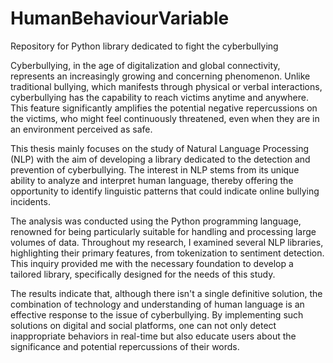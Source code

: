 # HumanBehaviourVariable
Repository for Python library dedicated to fight the cyberbullying

Cyberbullying, in the age of digitalization and global connectivity, represents an increasingly growing and concerning phenomenon. Unlike traditional bullying, which manifests through physical or verbal interactions, cyberbullying has the capability to reach victims anytime and anywhere. This feature significantly amplifies the potential negative repercussions on the victims, who might feel continuously threatened, even when they are in an environment perceived as safe.

This thesis mainly focuses on the study of Natural Language Processing (NLP) with the aim of developing a library dedicated to the detection and prevention of cyberbullying. The interest in NLP stems from its unique ability to analyze and interpret human language, thereby offering the opportunity to identify linguistic patterns that could indicate online bullying incidents.

The analysis was conducted using the Python programming language, renowned for being particularly suitable for handling and processing large volumes of data. Throughout my research, I examined several NLP libraries, highlighting their primary features, from tokenization to sentiment detection. This inquiry provided me with the necessary foundation to develop a tailored library, specifically designed for the needs of this study.

The results indicate that, although there isn't a single definitive solution, the combination of technology and understanding of human language is an effective response to the issue of cyberbullying. By implementing such solutions on digital and social platforms, one can not only detect inappropriate behaviors in real-time but also educate users about the significance and potential repercussions of their words.
